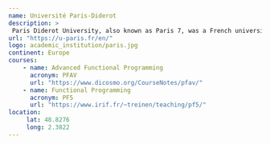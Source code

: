 ```yaml
---
name: Université Paris-Diderot 
description: >
 Paris Diderot University, also known as Paris 7, was a French university located in Paris, France. It was one of the seven universities of the Paris public higher education academy. 
url: "https://u-paris.fr/en/"
logo: academic_institution/paris.jpg
continent: Europe
courses:
    - name: Advanced Functional Programming 
      acronym: PFAV
      url: "https://www.dicosmo.org/CourseNotes/pfav/"
    - name: Functional Programming
      acronym: PF5
      url: "https://www.irif.fr/~treinen/teaching/pf5/"
location:
     lat: 48.8276
     long: 2.3822
---
```

